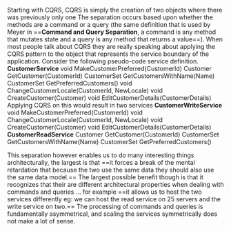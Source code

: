 Starting with CQRS, CQRS is simply the creation of two objects where there was previously only one The separation occurs based upon whether the methods are a command or a query (the same definition that is used by Meyer in ==**Command and Query Separation**, a command is any method that mutates state and a query is any method that returns a value==). When most people talk about CQRS they are really speaking about applying the CQRS pattern to the object that represents the service boundary of the application. Consider the following pseudo-code service definition.
**CustomerService**
void MakeCustomerPreferred(CustomerId)
Customer GetCustomer(CustomerId)
CustomerSet GetCustomersWithName(Name)
CustomerSet GetPreferredCustomers()
void ChangeCustomerLocale(CustomerId, NewLocale)
void CreateCustomer(Customer)
void EditCustomerDetails(CustomerDetails)
Applying CQRS on this would result in two services
**CustomerWriteService**
void MakeCustomerPreferred(CustomerId)
void ChangeCustomerLocale(CustomerId, NewLocale)
void CreateCustomer(Customer)
void EditCustomerDetails(CustomerDetails)
**CustomerReadService**
Customer GetCustomer(CustomerId)
CustomerSet GetCustomersWithName(Name)
CustomerSet GetPreferredCustomers()

This separation however enables us to do many interesting things architecturally, the largest is that ==it forces a break of the mental retardation that because the two use the same data they should also use the same data model.== The largest possible benefit though is that it recognizes that their are different architectural properties when dealing with commands and queries … for example ==it allows us to host the two services differently eg: we can host the read service on 25 servers and the write service on two.== The processing of commands and queries is fundamentally asymmetrical, and scaling the services symmetrically does not make a lot of sense.
